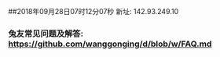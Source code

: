 ##2018年09月28日07时12分07秒 新址: 142.93.249.10
### 兔友常见问题及解答: https://github.com/wanggonging/d/blob/w/FAQ.md
